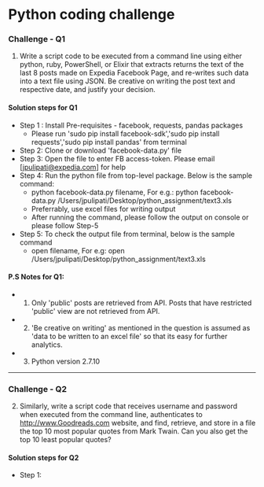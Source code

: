 # Python coding challenge
### Challenge - Q1

1) Write a script code to be executed from a command line using either python, ruby, PowerShell, or Elixir that extracts returns the text of the last 8 posts made on Expedia Facebook Page, and re-writes such data into a text file using JSON. Be creative on writing the post text and respective date, and justify your decision.
#### Solution steps for Q1
- Step 1 : Install Pre-requisites - facebook, requests, pandas packages
  - Please run 'sudo pip install facebook-sdk','sudo pip install requests','sudo pip install pandas' from terminal
- Step 2: Clone or download 'facebook-data.py' file
- Step 3: Open the file to enter FB access-token. Please email [jpulipati@expedia.com] for help
- Step 4: Run the python file from top-level package. Below is the sample command:
  - python facebook-data.py filename, For e.g.: python facebook-data.py /Users/jpulipati/Desktop/python_assignment/text3.xls
  - Preferrably, use excel files for writing output
  - After running the command, please follow the output on console or please follow Step-5
- Step 5: To check the output file from terminal, below is the sample command
  - open filename, For e.g: open /Users/jpulipati/Desktop/python_assignment/text3.xls

#### P.S Notes for Q1: 
- 1) Only 'public' posts are retrieved from API. Posts that have restricted 'public' view are not retrieved from API.
- 2) 'Be creative on writing' as mentioned in the question is assumed as 'data to be written to an excel file' so that its easy for further analytics.
- 3) Python version 2.7.10

-------------------------------------------------
  
### Challenge - Q2
2) Similarly, write a script code that receives username and password when executed from the command line, authenticates to http://www.Goodreads.com  website, and find, retrieve, and store in a file the top 10 most popular quotes from Mark Twain. Can you also get the top 10 least popular quotes?
#### Solution steps for Q2
- Step 1: 
